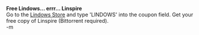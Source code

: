 <b>Free Lindows... errr... Linspire</b>
<br />Go to the <a href="http://www.linspire.com/btorder">Lindows Store</a> and type 'LINDOWS' into the coupon field.  Get your free copy of Linspire (Bittorrent required).
<br />-m
<br />